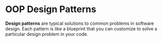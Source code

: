 # OOP Design Patterns

**Design patterns** are typical solutions to common problems in software design. Each pattern is like a blueprint that you can customize to solve a particular design problem in your code.



